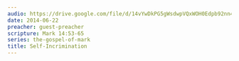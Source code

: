 ```yaml
---
audio: https://drive.google.com/file/d/14vYwDkPG5gWsdwpVQxWOH0Edpb92nn4r/view
date: 2014-06-22
preacher: guest-preacher
scripture: Mark 14:53-65
series: the-gospel-of-mark
title: Self-Incrimination
---
```

